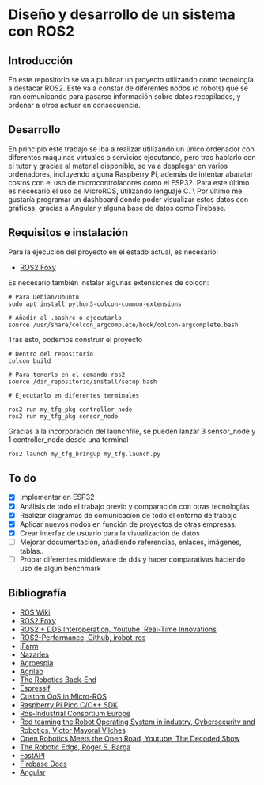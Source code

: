 # Diseño y desarrollo de un sistema con ROS2

## Introducción

En este repositorio se va a publicar un proyecto utilizando como tecnología a destacar ROS2.
Este va a constar de diferentes nodos (o robots) que se iran comunicando para pasarse información sobre
datos recopilados, y ordenar a otros actuar en consecuencia.

## Desarrollo

En principio este trabajo se iba a realizar utilizando un único ordenador con diferentes máquinas virtuales
o servicios ejecutando, pero tras hablarlo con el tutor y gracias al material disponible, se va a desplegar
en varios ordenadores, incluyendo alguna Raspberry Pi, además de intentar abaratar costos con el uso de
microcontroladores como el ESP32. Para este último es necesario el uso de MicroROS, utilizando lenguaje C. \\
Por último me gustaría programar un dashboard donde poder visualizar estos datos con gráficas, gracias
a Angular y alguna base de datos como Firebase.

## Requisitos e instalación

Para la ejecución del proyecto en el estado actual, es necesario:
- [ROS2 Foxy](https://docs.ros.org/en/foxy/Installation.html)

Es necesario también instalar algunas extensiones de colcon:

```
# Para Debian/Ubuntu
sudo apt install python3-colcon-common-extensions

# Añadir al .bashrc o ejecutarlo
source /usr/share/colcon_argcomplete/hook/colcon-argcomplete.bash
```

Tras esto, podemos construir el proyecto

```
# Dentro del repositorio
colcon build

# Para tenerlo en el comando ros2
source /dir_repositorio/install/setup.bash

# Ejecutarlo en diferentes terminales

ros2 run my_tfg_pkg controller_node
ros2 run my_tfg_pkg sensor_node
```

Gracias a la incorporación del launchfile, se pueden lanzar 3 sensor_node y 1 controller_node desde una terminal

```
ros2 launch my_tfg_bringup my_tfg.launch.py
```

## To do

- [x] Implementar en ESP32
- [x] Análisis de todo el trabajo previo y comparación con otras tecnologías
- [x] Realizar diagramas de comunicación de todo el entorno de trabajo
- [x] Aplicar nuevos nodos en función de proyectos de otras empresas.
- [x] Crear interfaz de usuario para la visualización de datos
- [ ] Mejorar documentación, añadiendo referencias, enlaces, imágenes, tablas..
- [ ] Probar diferentes middleware de dds y hacer comparativas haciendo uso de algún benchmark

## Bibliografía

- [ROS Wiki](wiki.ros.org)
- [ROS2 Foxy](https://docs.ros.org/en/foxy/Docs-Guide.html)
- [ROS2 + DDS Interoperation, Youtube, Real-Time Innovations](https://www.youtube.com/watch?v=GGqcrccWfeE)
- [ROS2-Performance, Github, irobot-ros](https://github.com/irobot-ros/ros2-performance)
- [iFarm](https://ifarms.me/)
- [Nazaríes](https://www.tecnologia-agricola.com/nosotros/)
- [Agroespia](https://agroespia.com/)
- [Agrilab](http://agrilab.unilasalle.fr/)
- [The Robotics Back-End](https://roboticsbackend.com/)
- [Espressif](https://docs.espressif.com/projects/esp-idf/en/latest/esp32/get-started/index.html)
- [Custom QoS in Micro-ROS](https://micro.ros.org/docs/tutorials/advanced/create_dds_entities_by_ref/)
- [Raspberry Pi Pico C/C++ SDK](https://datasheets.raspberrypi.org/pico/raspberry-pi-pico-c-sdk.pdf)
- [Ros-Industrial Consortium Europe](https://rosindustrial.org/news/tag/ROS2)
- [Red teaming the Robot Operating System in industry, Cybersecurity and Robotics, Victor Mayoral Vilches](https://cybersecurityrobotics.net/red-teaming-the-ros-in-industry/)
- [Open Robotics Meets the Open Road, Youtube, The Decoded Show](https://www.youtube.com/watch?v=fAUTJa7Nrdc)
- [The Robotic Edge, Roger S. Barga](https://static1.squarespace.com/static/51df34b1e4b08840dcfd2841/t/5e74ded67fdc5c0278f0c60d/1584717530256/RSBarga+ROS+Industrial+Americas+2020.pdf)
- [FastAPI](https://fastapi.tiangolo.com/)
- [Firebase Docs](https://firebase.google.com/docs/)
- [Angular](https://angular.io/)